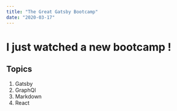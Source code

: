 ```yaml
---
title: "The Great Gatsby Bootcamp"
date: "2020-03-17"
---
```


# I just watched a new bootcamp !

## Topics

1. Gatsby
2. GraphQl
3. Markdown
4. React